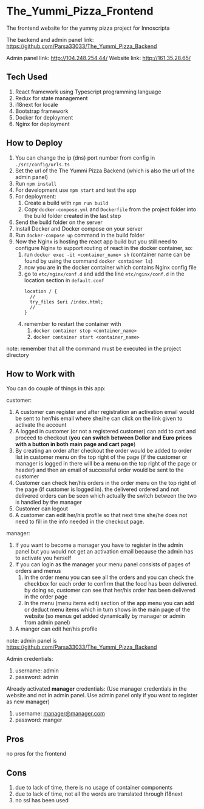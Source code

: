 # The_Yummi_Pizza_Frontend
The frontend website for the yummy pizza project for Innoscripta

The backend and admin panel link: https://github.com/Parsa33033/The_Yummi_Pizza_Backend 

Admin panel link: http://104.248.254.44/
Website link: http://161.35.28.65/

## Tech Used

1) React framework using Typescript programming language
2) Redux for state management
3) i18next for locale
4) Bootstrap framework
5) Docker for deployment
6) Nginx for deployment

## How to Deploy

1) You can change the ip (dns) port number from config in  ```./src/config/urls.ts```
2) Set the url of the The Yummi Pizza Backend (which is also the url of the admin panel)
3) Run `npm install`
3) For development use `npm start` and test the app
4) For deployment:
    1. Create a build with `npm run build`
    2. Copy `docker-compose.yml` and `Dockerfile` from the project folder into the build folder created in the last step
5) Send the build folder on the server
6) Install Docker and Docker compose on your server
7) Run `docker-compose up` command in the build folder
8) Now the Nginx is hosting the react app build but you still need to configure Nginx to support routing of react in the docker container, so:
    1. run `docker exec -it <container_name> sh` (container name can be found by using the command `docker container ls`)
    2. now you are in the docker container which contains Nginx config file
    3. go to `etc/nginx/conf.d` and add the line `etc/nginx/conf.d` in the location section in `default.conf`
        ```$xslt
        location / {
          //
          try_files $uri /index.html;
          //
        }
        ``` 
    4. remember to restart the container with 
        1. `docker container stop <container_name>`
        2. `docker container start <container_name>`
    
note: remember that all the command must be executed in the project directory 

## How to Work with

You can do couple of things in this app:

customer:

1) A customer can register and after registration an activation email would be sent to her/his email where she/he can click on the link given to activate the account
2) A logged in customer (or not a registered customer) can add to cart and proceed to checkout (**you can switch between Dollor and Euro prices with a button in both main page and cart page**)
3) By creating an order after checkout the order would be added to order list in customer menu on the top right of the page (if the customer or manager is logged in there will be a menu on the top right of the page or header) and then
an email of successful order would be sent to the customer
4) Customer can check her/his orders in the order menu on the top right of the page (if customer is logged in). the delivered ordered and not delivered orders can be seen which actually the switch between the two is handled by the manager
5) Customer can logout
6) A customer can edit her/his profile so that next time she/he does not need to fill in the info needed in the checkout page. 

manager:

1) If you want to become a manager you have to register in the admin panel but you would not get an activation email because the admin has to activate you herself
2) If you can login as the manager your menu panel consists of pages of orders and menus
    1. In the order menu you can see all the orders and you can check the checkbox for each order to confirm that the food has been delivered. by doing so, customer can see that her/his order has been delivered in the order page
    2. In the menu (menu items edit) section of the app menu you can add or deduct menu items which in turn shows in the main page of the website (so menus get added dynamically by manager or admin from admin panel)
3) A manger can edit her/his profile

    
note: admin panel is https://github.com/Parsa33033/The_Yummi_Pizza_Backend

    
Admin credentials:
1) username: admin
2) password: admin

Already activated **manager** credentials: (Use manager credentials in the website and not in admin panel. Use admin panel only if you want to register as new manager)
1) username: manager@manager.com
2) password: manger

## Pros
no pros for the frontend

## Cons
1) due to lack of time, there is no usage of container components
2) due to lack of time, not all the words are translated through i18next
3) no ssl has been used
